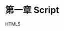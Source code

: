 # 第一章 Script

HTML5 <script> 标签里的 crossorigin 属性到底有什么用？

https://www.chrisyue.com/what-the-hell-is-crossorigin-attribute-in-html-script-tag.html

详解 script 标签(async,defer,integrity,crossorigin 和 onerror 属性)

https://www.codercto.com/a/43499.html

# 第二章 语言基础

- var的作用域、var声明提升（hoist）

- let的作用域，let不会声明提升

- for中let和var在第一个表达式的区别 https://www.cnblogs.com/echolun/p/10584703.html

- const
- 声明风格与最佳实践
- 数据类型有7种，其中6种原式数据类型
- typeof 传一个null是什么

- NaN == NAN 的结果是什么
- 转换为数值的函数，不同的用途是什么  ———— Number、perseInt、perseFloat 



- tostring()和String()的区别
- 模板字面量
- 字符串插值
- 标签函数
- 原始字符串



- symbol类型的作用,用法 https://zhuanlan.zhihu.com/p/77317602

- 判断一个对象是否含某个属性
- 判断一个对象是否是另一个对象的原型
- 判断一个属性是否可枚举
- 返回对象的字符串表示(三种)



- 指数操作符
- 无符号右移
- for-in不用来遍历数组而用for-of的三个原因 https://www.cnblogs.com/yanggb/p/11455127.html
- for-in和for-of的本质区别
- 标签语句
- with语句
- switch语句的特殊性

## 第四章

- instanceof作用
- 执行上下文栈、作用域链、活动对象、标识符解析
- 一个上下文中，定义和变量和函数，都属于这个上下文
- 一个函数的作用域链指什么
- 作用域链增强
- 执行上下文的创建过程，为什么有变量提升和函数提升https://www.cnblogs.com/echolun/p/11438363.html

- 函数内部赋值一个未声明的变量发生了什么
- 如何让对象不能修改



- 垃圾回收机制https://segmentfault.com/a/1190000018605776
- 两种垃圾回收算法，标记清理、引用计数（记录连线数量、缺点）
- 内存管理（经常解除引用，let和const，减少隐藏类的产生（初始化顺序、构造函数初始化全部），防止内存泄露（全局变量、定时器、闭包），减少对象更替（减少初始化，对象池）
- 隐藏类https://www.jianshu.com/p/39bdf2b4409e
- null和delete对隐藏类的影响



- 原始值和引用值存在栈和堆



## 第五章

- 正则匹配模式有哪些（igmyus）
- 粘附标记
- RegExp构造函数有什么参数
- RegExp实例有什么属性
- RegExp实例有什么方法

- exec方法
- RegExp构造函数属性



- Number实例有什么方法，toFixed
- isInteger是Number构造函数方法



- substring、substr、slice的区别 （负数下，substring的负数都变成0）
- 字符串对象的indexof和lastIndexof，参数
- 三个字符串包含方法，参数

- trim及其两个类似方法
- repeat
- padstart、padend及其参数
- 如何迭代、解构每个字符
- 如何大小写转换



- 字符串模式匹配有哪些函数（4个
- 字符串比较方法
- eval
- 表达式上下文，语句上下文

- 数组构造函数
- Array.of和from，用途（以后要回来看）
- map和join对数组空位处理
- 检验是否数组
- 数组迭代器方法
- fill、copywithin及参数
- join方法
- 栈方法，返回值，方向
- 排序方法
- 连接方法
- slice方法
- splice方法
- 刷题技巧
  https://www.cnblogs.com/wenruo/p/11100537.html



## 第七章

哪些原生类型有默认迭代器

扩展操作符

浅拷贝（只复制对象的引用）

用一个新对象，复制一个旧的可迭代对象（在构造函数）

数组解构



## 第八章

- 数据属性有哪些特性（4个）

- 定义访问器属性

- 修改属性的特性，多个元素

- 读取属性的特性，多个特性
- 合并对象。（参数、返回值、对第一个参数对象的影响）浅复制
- 对象解构



- 创建对象的方法
  - 工厂模式：一个创建函数，返回new Object()；缺点：没有对象标识
  - 构造函数模式：一个构造函数,属性用this,用new来调用; 所有新实例的[[Prototype]] (constructor)指向这个构造函数。缺点：对象内的方法不能共用（但是有办法解决）
  - 原型模式：

![image-20200908153838950](C:\Users\morto\AppData\Roaming\Typora\typora-user-images\image-20200908153838950.png)

- 检查一个对象是否和另一个对象有同一个原型（isPrototypeOf）
- 从实例，获得原型对象（Object.getPrototypeOf(实例)）
- 设置实例的原型对象 （Object.setPrototypeOf（实例，新原型对象））
- 以一个对象为原型，创建一个实例（Object.create()）
- 原型链中，访问属性的顺序 （从对象开始找，再去原型往上找）
- hasOwnProperty（属性名） 会往原型链上找吗,不可枚举属性呢?
- in操作符，会往原型链找吗
- hasPrototypeProperty（）返回什么
- 获得一个对象的所有可枚举属性数组（Object.keys()
- getOwnPropertyNames返回什么
- getOwnPropertySymbol返回什么
- 对象迭代方法 (Object.values(对象名),Object.entries(对象名)) (**还没看完**)



继承:https://blog.csdn.net/qq_30904985/article/details/81252792

- 原型链:原型对象是另一个原型对象的实例，子构造函数.prototype = new 父构造函数() 
- 原型链的问题:1.父类型的引用属性,会被所有子类型共享 .**只希望继承父类的原型对象中的内容**, 2.父构造函数无法被子类型传参 3.不能写进构造器
- instanceof判定如何父子对象
- 盗用构造函数:解决父类型引用值被共享的问题. 方法: 子构造函数中 父构造函数.call(this) . 问题:不能继承父类原型属性/方法,不能函数复用
- 组合继承:原型链和盗用构造函数都使用.是js中使用最多的继承模式.  先继承属性(盗用构造函数),再继承方法(原型链) 缺点:调用了两次父类构造函数，生成了两份实例
- 寄生组合继承: 1.盗用构造函数继承 2.在父与子之间做一个新类, 做三级原型继承(新类的Prototype指向父的Prototype) 优点:不会生成两份实例



## 题收集

![image-20200906215836219](C:\Users\morto\AppData\Roaming\Typora\typora-user-images\image-20200906215836219.png)

![](C:\Users\morto\AppData\Roaming\Typora\typora-user-images\image-20200906215856916.png)

